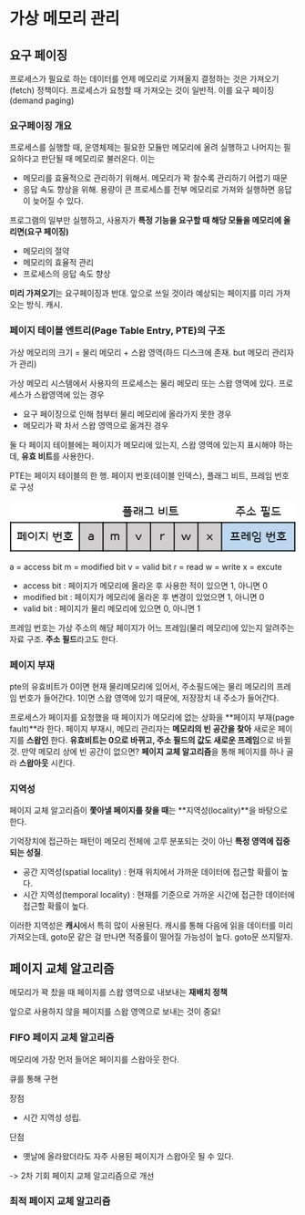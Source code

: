# 가상 메모리 관리

## 요구 페이징

프로세스가 필요로 하는 데이터를 언제 메모리로 가져올지 결정하는 것은 가져오기(fetch) 정책이다. 프로세스가 요청할 때 가져오는 것이 일반적. 이를 요구 페이징(demand paging)

### 요구페이징 개요

프로세스를 실행할 때, 운영체제는 필요한 모듈만 메모리에 올려 실행하고 나머지는 필요하다고 판단될 때 메모리로 불러온다. 이는

- 메모리를 효율적으로 관리하기 위해서. 메모리가 꽉 찰수록 관리하기 어렵기 때문
- 응답 속도 향상을 위해. 용량이 큰 프로세스를 전부 메모리로 가져와 실행하면 응답이 늦어질 수 있다.

프로그램의 일부만 실행하고, 사용자가 **특정 기능을 요구할 때 해당 모듈을 메모리에 올리면(요구 페이징)**

- 메모리의 절약
- 메모리의 효율적 관리
- 프로세스의 응답 속도 향상

**미리 가져오기**는 요구페이징과 반대. 앞으로 쓰일 것이라 예상되는 페이지를 미리 가져오는 방식. 캐시.

### 페이지 테이블 엔트리(Page Table Entry, PTE)의 구조

가상 메모리의 크기 = 물리 메모리 + 스왑 영역(하드 디스크에 존재. but 메모리 관리자가 관리)

가상 메모리 시스템에서 사용자의 프로세스는 물리 메모리 또는 스왑 영역에 있다. 프로세스가 스왑영역에 있는 경우

- 요구 페이징으로 인해 첨부터 물리 메모리에 올라가지 못한 경우
- 메모리가 꽉 차서 스왑 영역으로 옮겨진 경우

둘 다 페이지 테이블에는 페이지가 메모리에 있는지, 스왑 영역에 있는지 표시해야 하는데, **유효 비트**를 사용한다.

PTE는 페이지 테이블의 한 행. 페이지 번호(테이블 인덱스), 플래그 비트, 프레임 번호로 구성

![pte](./images/09/pte.png) 

a = access bit	m = modified bit	v = valid bit	r = read	w = write	x = excute

- access bit : 페이지가 메모리에 올라온 후 사용한 적이 있으면 1, 아니면 0
- modified bit : 페이지가 메모리에 올라온 후 변경이 있었으면 1, 아니면 0
- valid bit : 페이지가 물리 메모리에 있으면 0, 아니면 1

프레임 번호는 가상 주소의 해당 페이지가 어느 프레임(물리 메모리)에 있는지 알려주는 자료 구조. **주소 필드**라고도 한다. 



### 페이지 부재

pte의 유효비트가 0이면 현재 물리메모리에 있어서, 주소필드에는 물리 메모리의 프레임 번호가 들어간다. 1이면 스왑 영역에 있기 때문에, 저장장치 내 주소가 들어간다.

프로세스가 페이지를 요청했을 때 페이지가 메모리에 없는 상화을 **페이지 부재(page fault)**라 한다. 페이지 부재시, 메모리 관리자는 **메모리의 빈 공간을 찾아** 새로운 페이지를 **스왑인** 한다. **유효비트는 0으로 바뀌고, 주소 필드의 값도 새로운 프레임**으로 바뀔 것. 만약 메모리 상에 빈 공간이 없으면? **페이지 교체 알고리즘**을 통해 페이지를 하나 골라 **스왑아웃** 시킨다.



### 지역성

페이지 교체 알고리즘이 **쫓아낼 페이지를 찾을 때**는 **지역성(locality)**을 바탕으로 한다.

기억장치에 접근하는 패턴이 메모리 전체에 고루 분포되는 것이 아닌 **특정 영역에 집중되는 성질**.

- 공간 지역성(spatial locality) : 현재 위치에서 가까운 데이터에 접근할 확률이 높다.
- 시간 지역성(temporal locality) : 현재를 기준으로 가까운 시간에 접근한 데이터에 접근할 확률이 높다.

이러한 지역성은 **캐시**에서 특히 많이 사용된다. 캐시를 통해 다음에 읽을 데이터를 미리 가져오는데, goto문 같은 걸 만나면 적중률이 떨어질 가능성이 높다. goto문 쓰지말자.



## 페이지 교체 알고리즘

메모리가 꽉 찼을 때 페이지를 스왑 영역으로 내보내는 **재배치 정책**

앞으로 사용하지 않을 페이지를 스왑 영역으로 보내는 것이 중요!

### FIFO 페이지 교체 알고리즘

메모리에 가장 먼저 들어온 페이지를 스왑아웃 한다.

큐를 통해 구현

장점

- 시간 지역성 성립.

단점

- 옛날에 올라왔더라도 자주 사용된 페이지가 스왑아웃 될 수 있다.

-> 2차 기회 페이지 교체 알고리즘으로 개선

### 최적 페이지 교체 알고리즘

